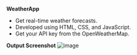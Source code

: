 **WeatherApp**

- Get real-time weather forecasts.
- Developed using HTML, CSS, and JavaScript.
- Get your API key from the OpenWeatherMap.

**Output Screenshot**
![image](https://github.com/shabdhasree/LiveWeather/assets/110584682/bfdacb23-a677-4e8d-81db-b4969070c714)
